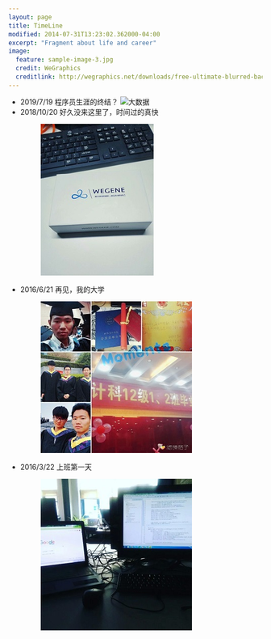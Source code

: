 ```yaml
---
layout: page
title: TimeLine
modified: 2014-07-31T13:23:02.362000-04:00
excerpt: "Fragment about life and career"
image:
  feature: sample-image-3.jpg
  credit: WeGraphics
  creditlink: http://wegraphics.net/downloads/free-ultimate-blurred-background-pack/
---
```


- 2019/7/19  程序员生涯的终结？
  ![大数据](https://i.bmp.ovh/imgs/2019/07/0339ef4846c61266.jpg)
- 2018/10/20 好久没来这里了，时间过的真快
  <figure >
  <img src="/images/timeline/tl_wegene.jpg">
  </figure>
- 2016/6/21 再见，我的大学
  <figure >
  <img src="/images/timeline/break_up.jpg">
  </figure>
- 2016/3/22 上班第一天
  <figure>
  <img src="/images/timeline/tl_work.jpg">
  </figure>














